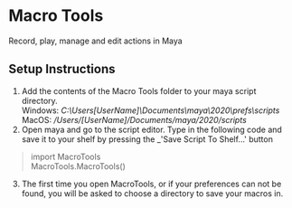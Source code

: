 # Macro Tools
Record, play, manage and edit actions in Maya

## Setup Instructions
1. Add the contents of the Macro Tools folder to your maya script directory. 
<br /> Windows: _C:\Users\[UserName]\Documents\maya\2020\prefs\scripts_ 
<br /> MacOS: _/Users/[UserName]/Documents/maya/2020/scripts_
2. Open maya and go to the script editor. Type in the following code and save it to your shelf by pressing the _'Save Script To Shelf...' button
  
  >import MacroTools<br />
  >MacroTools.MacroTools()<br />
  
3. The first time you open MacroTools, or if your preferences can not be found, you will be asked to choose a directory to save your macros in.

